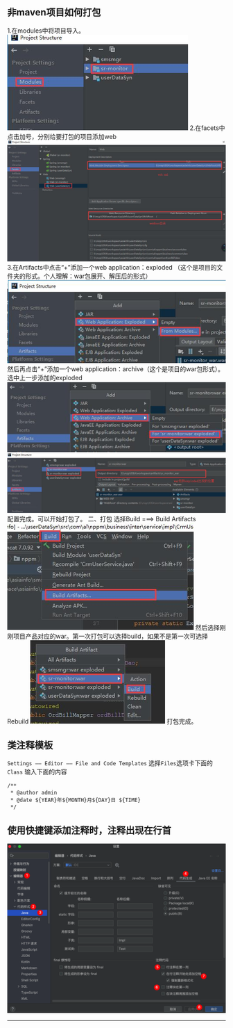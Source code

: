 

## 非maven项目如何打包


1.在modules中将项目导入。
![](img/2020-12-23-15-55-01.png)
2.在facets中点击加号，分别给要打包的项目添加web
![](img/2020-12-23-15-55-32.png)
3.在Artifacts中点击“+”添加一个web application：exploded （这个是项目的文件夹的形式。个人理解：war包展开、解压后的形式）
![](img/2020-12-23-15-55-44.png)
然后再点击“+”添加一个web application：archive（这个是项目的war包形式）。选中上一步添加的exploded
![](img/2020-12-23-15-55-54.png)
![](img/2020-12-23-15-56-00.png)
配置完成。可以开始打包了。
二、打包
选择Build ===> Build Artifacts
![](img/2020-12-23-15-56-12.png)
然后选择刚刚项目产品对应的war。第一次打包可以选择build，如果不是第一次可选择Rebuild
![](img/2020-12-23-15-56-21.png)
打包完成。


## 类注释模板

`Settings —— Editor —— File and Code Templates`
选择`Files`选项卡下面的`Class`
输入下面的内容
```
/**
 * @author admin
 * @date ${YEAR}年${MONTH}月${DAY}日 ${TIME}
 */
```


## 使用快捷键添加注释时，注释出现在行首

![](img/2023-05-30-14-39-14.png)



---
